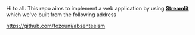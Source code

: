 
Hi to all. This repo aims to implement a web application by using **[Streamlit](https://streamlit.io/)** which we've built from the following address 

https://github.com/fozouni/absenteeism 

